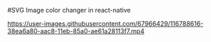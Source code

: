 #SVG Image color changer in react-native

https://user-images.githubusercontent.com/67966429/116788616-38ea6a80-aac8-11eb-85a0-ae61a28113f7.mp4
